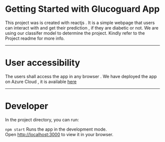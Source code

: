 # Getting Started with Glucoguard App
This project was is created with reactjs . It is a simple webpage that users can interact with and get their prediction , if they are diabetic or not. 
We are using our classifer model to determine the project. Kindly refer to the Project readme for more info. 

---

# User accessibility 

The users shall access the app in any browser . 
We have deployed the app on Azure Cloud , it is available [here]()

---
# Developer 

In the project directory, you can run:

`npm start`
Runs the app in the development mode.\
Open [http://localhost:3000](http://localhost:3000) to view it in your browser.


